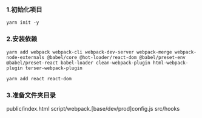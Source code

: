### 1.初始化项目

```
yarn init -y
```

### 2.安装依赖

```
yarn add webpack webpack-cli webpack-dev-server webpack-merge webpack-node-externals @babel/core @hot-loader/react-dom @babel/preset-env @babel/preset-react babel-loader clean-webpack-plugin html-webpack-plugin terser-webpack-plugin

yarn add react react-dom
```

### 3.准备文件夹目录

public/index.html
script/webpack.[base/dev/prod]config.js
src/hooks
